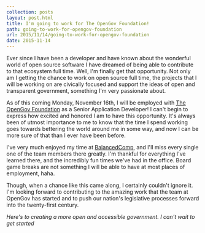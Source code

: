 ```yaml
---
collection: posts
layout: post.html
title: I'm going to work for The OpenGov Foundation!
path: going-to-work-for-opengov-foundation
url: 2015/11/14/going-to-work-for-opengov-foundation
date: 2015-11-14
---
```


Ever since I have been a developer and have known about the wonderful world of
open source software I have dreamed of being able to contribute to that
ecosystem full time. Well, I'm finally get that opportunity. Not only am I
getting the chance to work on open source full time, the projects that I will be
working on are civically focused and support the ideas of open and transparent
government, something I'm very passionate about.

As of this coming Monday, November 16th, I will be employed with [The OpenGov
Foundation](http://opengovfoundation.org) as a Senior Application Developer! I
can't begin to express how excited and honored I am to have this opportunity.
It's always been of utmost importance to me to know that the time I spend
working goes towards bettering the world around me in some way, and now I can be
more sure of that than I ever have been before.

I've very much enjoyed my time at [BalancedComp](http://balancedcomp.com), and
I'll miss every single one of the team members there greatly. I'm thankful for
everything I've learned there, and the incredibly fun times we've had in the
office. Board game breaks are not something I will be able to have at most
places of employment, haha.

Though, when a chance like this came along, I certainly couldn't ignore it. I'm
looking forward to contributing to the amazing work that the team at OpenGov
has started and to push our nation's legislative processes forward into the
twenty-first century.

*Here's to creating a more open and accessible government. I can't wait to get
started*
